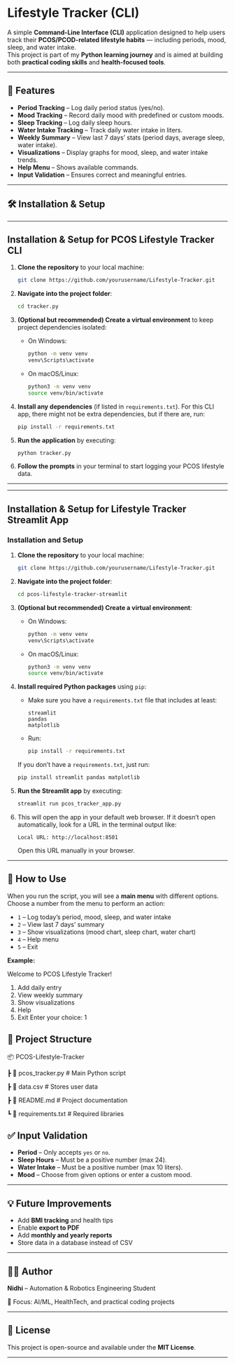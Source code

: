 
# Lifestyle Tracker (CLI)

A simple **Command-Line Interface (CLI)** application designed to help users track their **PCOS/PCOD-related lifestyle habits** — including periods, mood, sleep, and water intake.  
This project is part of my **Python learning journey** and is aimed at building both **practical coding skills** and **health-focused tools**.

---

## 📌 Features

- **Period Tracking** – Log daily period status (yes/no).
- **Mood Tracking** – Record daily mood with predefined or custom moods.
- **Sleep Tracking** – Log daily sleep hours.
- **Water Intake Tracking** – Track daily water intake in liters.
- **Weekly Summary** – View last 7 days’ stats (period days, average sleep, water intake).
- **Visualizations** – Display graphs for mood, sleep, and water intake trends.
- **Help Menu** – Shows available commands.
- **Input Validation** – Ensures correct and meaningful entries.

---

## 🛠️ Installation & Setup
---

## Installation & Setup for **PCOS Lifestyle Tracker CLI**

1. **Clone the repository** to your local machine:

   ```bash
   git clone https://github.com/yourusername/Lifestyle-Tracker.git

2. **Navigate into the project folder**:

   ```bash
   cd tracker.py
   ```

3. **(Optional but recommended) Create a virtual environment** to keep project dependencies isolated:

   * On Windows:

     ```bash
     python -m venv venv
     venv\Scripts\activate
     ```

   * On macOS/Linux:

     ```bash
     python3 -m venv venv
     source venv/bin/activate
     ```

4. **Install any dependencies** (if listed in `requirements.txt`). For this CLI app, there might not be extra dependencies, but if there are, run:

   ```bash
   pip install -r requirements.txt
   ```

5. **Run the application** by executing:

   ```bash
   python tracker.py
   ```

6. **Follow the prompts** in your terminal to start logging your PCOS lifestyle data.

---



---
##  Installation & Setup for Lifestyle Tracker Streamlit App

### Installation and Setup

1. **Clone the repository** to your local machine:

   ```bash
   git clone https://github.com/yourusername/Lifestyle-Tracker.git

2. **Navigate into the project folder**:

   ```bash
   cd pcos-lifestyle-tracker-streamlit
   ```

3. **(Optional but recommended) Create a virtual environment**:

   * On Windows:

     ```bash
     python -m venv venv
     venv\Scripts\activate
     ```

   * On macOS/Linux:

     ```bash
     python3 -m venv venv
     source venv/bin/activate
     ```

4. **Install required Python packages** using `pip`:

   * Make sure you have a `requirements.txt` file that includes at least:

     ```
     streamlit
     pandas
     matplotlib
     ```

   * Run:

     ```bash
     pip install -r requirements.txt
     ```

   If you don’t have a `requirements.txt`, just run:

   ```bash
   pip install streamlit pandas matplotlib
   ```

5. **Run the Streamlit app** by executing:

   ```bash
   streamlit run pcos_tracker_app.py
   ```

6. This will open the app in your default web browser.
   If it doesn’t open automatically, look for a URL in the terminal output like:

   ```
   Local URL: http://localhost:8501
   ```

   Open this URL manually in your browser.

---


## 📖 How to Use

When you run the script, you will see a **main menu** with different options.
Choose a number from the menu to perform an action:

* `1` – Log today’s period, mood, sleep, and water intake
* `2` – View last 7 days’ summary
* `3` – Show visualizations (mood chart, sleep chart, water chart)
* `4` – Help menu
* `5` – Exit

**Example:**

Welcome to PCOS Lifestyle Tracker!
1. Add daily entry
2. View weekly summary
3. Show visualizations
4. Help
5. Exit
Enter your choice: 1


## 📂 Project Structure

📦 PCOS-Lifestyle-Tracker

 ┣ 📜 pcos_tracker.py        # Main Python script
 
 ┣ 📜 data.csv               # Stores user data
 
 ┣ 📜 README.md              # Project documentation
 
 ┗ 📜 requirements.txt       # Required libraries


## ✅ Input Validation

* **Period** – Only accepts `yes` or `no`.
* **Sleep Hours** – Must be a positive number (max 24).
* **Water Intake** – Must be a positive number (max 10 liters).
* **Mood** – Choose from given options or enter a custom mood.

---

## 💡 Future Improvements

* Add **BMI tracking** and health tips
* Enable **export to PDF**
* Add **monthly and yearly reports**
* Store data in a database instead of CSV

---

## 🧑‍💻 Author

**Nidhi** – Automation & Robotics Engineering Student

📌 Focus: AI/ML, HealthTech, and practical coding projects


---

## 📜 License

This project is open-source and available under the **MIT License**.

---


